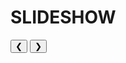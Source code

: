 # SLIDESHOW

<meta name="viewport" content="width=device-width, initial-scale=1">
<link rel="stylesheet" href="https://www.w3schools.com/w3css/4/w3.css">
<style>
.mySlides {display:none;}
</style>
<body>

<div class="w3-content w3-display-container">

<div class="w3-display-container mySlides">
  <img src="/img/HerderVan.jpg" style="width:100%">
  <div class="w3-display-bottomright w3-large w3-container w3-padding-8 w3-purple">
    Herder van
  </div>
</div>

<div class="w3-display-container mySlides">
  <img src="/img/Landini.jpg" style="width:100%">
  <div class="w3-display-bottomright w3-large w3-container w3-padding-8 w3-yellow">
    Landini
  </div>
</div>

<div class="w3-display-container mySlides">
  <img src="/img/LucernePostRain.jpg" style="width:100%">
  <div class="w3-display-bottomright w3-large w3-container w3-padding-8 w3-purple">
    Lucerne Land Post Rain
  </div>
</div>

<div class="w3-display-container mySlides">
  <img src="/img/PerdelandPostRain.jpg" style="width:100%">
  <div class="w3-display-bottomright w3-large w3-container w3-padding-8 w3-yellow">
    Horse Camp After Rain
  </div>
</div>

<div class="w3-display-container mySlides">
  <img src="/img/RichardFlowers.jpg" style="width:100%">
  <div class="w3-display-bottomright w3-large w3-container w3-padding-8 w3-purple">
    Richards Land Flowers After Rain
  </div>
</div>

<div class="w3-display-container mySlides">
  <img src="/img/RichardsLandAfterRAin.jpg" style="width:100%">
  <div class="w3-display-bottomright w3-large w3-container w3-padding-8 w3-yellow">
    Richards Land Growth After Rain
  </div>
</div>

<div class="w3-display-container mySlides">
  <img src="/img/RichardsRainGrowth.jpg" style="width:100%">
  <div class="w3-display-bottomright w3-large w3-container w3-padding-8 w3-purple">
    Richards Land Rain growth
  </div>
</div>

<div class="w3-display-container mySlides">
  <img src="/img/RichardsWerf.jpg" style="width:100%">
  <div class="w3-display-bottomright w3-large w3-container w3-padding-8 w3-yellow">
    Richards Land & Werfgebou
  </div>
</div>

<div class="w3-display-container mySlides">
  <img src="/img/sannaskop1.jpg" style="width:100%">
  <div class="w3-display-bottomright w3-large w3-container w3-padding-8 w3-purple">
    Sannaskop 1
  </div>
</div>

<div class="w3-display-container mySlides">
  <img src="/img/sannaskop2.jpg" style="width:100%">
  <div class="w3-display-bottomright w3-large w3-container w3-padding-8 w3-yellow">
    Sannaskop 2
  </div>
</div>

<div class="w3-display-container mySlides">
  <img src="/img/sannaskop3.jpg" style="width:100%">
  <div class="w3-display-bottomright w3-large w3-container w3-padding-8 w3-purple">
    Sannaskop 3
  </div>
</div>

<div class="w3-display-container mySlides">
  <img src="/img/sannaskop5.jpg" style="width:100%">
  <div class="w3-display-bottomright w3-large w3-container w3-padding-8 w3-yellow">
    Sannaskop 4
  </div>
</div>

<div class="w3-display-container mySlides">
  <img src="/img/sannaskop6.jpg" style="width:100%">
  <div class="w3-display-bottomright w3-large w3-container w3-padding-8 w3-purple">
    Sannaskop 5
  </div>
</div>

<div class="w3-display-container mySlides">
  <img src="/img/lukeRocklands3.jpg" style="width:100%">
  <div class="w3-display-bottomright w3-large w3-container w3-padding-8 w3-yellow">
    Luke hiking - Rocklands area
  </div>
</div>

<div class="w3-display-container mySlides">
  <img src="/img/HanglipBWSmaller3.jpg" style="width:100%">
  <div class="w3-display-bottomright w3-large w3-container w3-padding-8 w3-blue">
    Hanglip from western Koppie
  </div>
</div>

<button class="w3-button w3-display-left w3-black" onclick="plusDivs(-1)">&#10094;</button>
<button class="w3-button w3-display-right w3-black" onclick="plusDivs(1)">&#10095;</button>

</div>

<script>
var slideIndex = 1;
showDivs(slideIndex);

function plusDivs(n) {
  showDivs(slideIndex += n);
}

function showDivs(n) {
  var i;
  var x = document.getElementsByClassName("mySlides");
  if (n > x.length) {slideIndex = 1}
  if (n < 1) {slideIndex = x.length}
  for (i = 0; i < x.length; i++) {
     x[i].style.display = "none";  
  }
  x[slideIndex-1].style.display = "block";  
}
</script>
